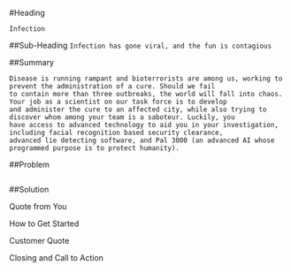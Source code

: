 #Heading
```
Infection
```
##Sub-Heading
```Infection has gone viral, and the fun is contagious```

##Summary
```
Disease is running rampant and bioterrorists are among us, working to prevent the administration of a cure. Should we fail 
to contain more than three outbreaks, the world will fall into chaos. Your job as a scientist on our task force is to develop
and administer the cure to an affected city, while also trying to discover whom among your team is a saboteur. Luckily, you
have access to advanced technology to aid you in your investigation, including facial recognition based security clearance, 
advanced lie detecting software, and Pal 3000 (an advanced AI whose programmed purpose is to protect humanity).
```

##Problem
``` 

```
##Solution

Quote from You

How to Get Started

Customer Quote

Closing and Call to Action
